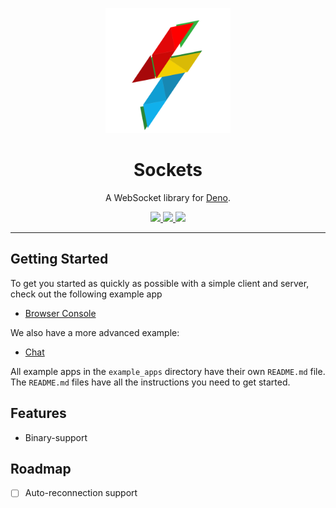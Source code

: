 <p align="center">
  <a href="https://drash.io">
    <img height="200" src="logo.svg" alt="Sockets">
  </a>
  <h1 align="center">Sockets</h1>
</p>
<p align="center">A WebSocket library for <a href="https://github.com/denoland/deno">Deno</a>.</p>
<p align="center">
  <a href="https://github.com/drashland/sockets/actions">
    <img src="https://img.shields.io/github/workflow/status/drashland/sockets/master?label=ci">
  </a>
  <a href="https://discord.gg/SgejNXq">
    <img src="https://img.shields.io/badge/chat-on%20discord-blue">
  </a>
  <a href="https://twitter.com/drash_land">
    <img src="https://img.shields.io/twitter/url?label=%40drash_land&style=social&url=https%3A%2F%2Ftwitter.com%2Fdrash_land">
  </a>
</p>

---

## Getting Started

To get you started as quickly as possible with a simple client and server, check out the following example app

* [Browser Console](./example_apps/browser_console)

We also have a more advanced example:

* [Chat](./example_apps/chat)

All example apps in the `example_apps` directory have their own `README.md` file. The `README.md` files have all the instructions you need to get started.
    

## Features
    
- Binary-support

## Roadmap

- [ ] Auto-reconnection support
